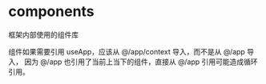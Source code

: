 # components

框架内部使用的组件库

组件如果需要引用 useApp，应该从 @/app/context 导入，而不是从 @/app 导入，
因为 @/app 也引用了当前上当下的组件，直接从 @/app 引用可能造成循环引用。
